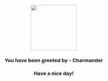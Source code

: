<p align="center">
    <img src="https://raw.githubusercontent.com/PokeAPI/sprites/master/sprites/pokemon/4.png" width="150" height="150">
</p>
<h3 align="center">You have been greeted by - <b>Charmander</b></h3>
<h3 align="center">Have a nice day!</h3>
